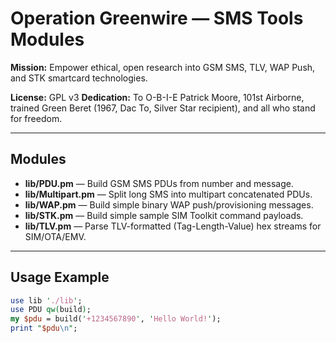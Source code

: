 # Operation Greenwire — SMS Tools Modules

**Mission:** Empower ethical, open research into GSM SMS, TLV, WAP Push, and STK smartcard technologies.

**License:** GPL v3
**Dedication:** To O-B-I-E Patrick Moore, 101st Airborne, trained Green Beret (1967, Dac To, Silver Star recipient), and all who stand for freedom.

---

## Modules

- **lib/PDU.pm** — Build GSM SMS PDUs from number and message.
- **lib/Multipart.pm** — Split long SMS into multipart concatenated PDUs.
- **lib/WAP.pm** — Build simple binary WAP push/provisioning messages.
- **lib/STK.pm** — Build simple sample SIM Toolkit command payloads.
- **lib/TLV.pm** — Parse TLV-formatted (Tag-Length-Value) hex streams for SIM/OTA/EMV.

---

## Usage Example

```perl
use lib './lib';
use PDU qw(build);
my $pdu = build('+1234567890', 'Hello World!');
print "$pdu\n";
